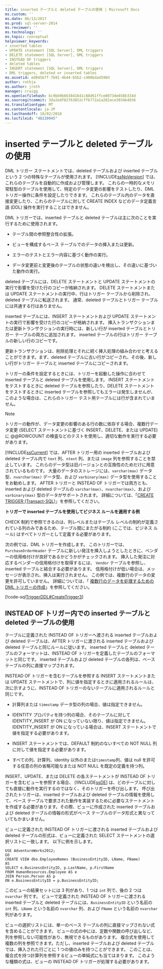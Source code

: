 ```yaml
---
title: inserted テーブルと deleted テーブルの使用 | Microsoft Docs
ms.custom: ''
ms.date: 06/13/2017
ms.prod: sql-server-2014
ms.reviewer: ''
ms.technology: ''
ms.topic: conceptual
helpviewer_keywords:
- inserted tables
- UPDATE statement [SQL Server], DML triggers
- DELETE statement [SQL Server], DML triggers
- INSTEAD OF triggers
- deleted tables
- INSERT statement [SQL Server], DML triggers
- DML triggers, deleted or inserted tables
ms.assetid: ed84567f-7b91-4b44-b5b2-c400bda4590d
author: rothja
ms.author: jroth
manager: craigg
ms.openlocfilehash: bc9bb9b663841641c88d61ffce0073de658b334d
ms.sourcegitcommit: 3da2edf82763852cff6772a1a282ace3034b4936
ms.translationtype: MT
ms.contentlocale: ja-JP
ms.lasthandoff: 10/02/2018
ms.locfileid: "48220945"
---
```

# <a name="use-the-inserted-and-deleted-tables"></a>inserted テーブルと deleted テーブルの使用
  DML トリガー ステートメントでは、deleted テーブルおよび inserted テーブルという 2 つの特殊なテーブルが使用されます。 [!INCLUDE[ssNoVersion](../../includes/ssnoversion-md.md)] では、これらのテーブルを自動的に作成および管理します。 これらの一時的なメモリ常駐型のテーブルを使用して、特定のデータ変更の影響をテストしたり、DML トリガー操作に条件を設定したりできます。 これらのテーブル内のデータを直接変更したり、これらのテーブルに対して CREATE INDEX などのデータ定義言語 (DDL) 操作を実行することはできません。  
  
 DML トリガーでは、inserted テーブルと deleted テーブルは主に次のことを実行するために使用されます。  
  
-   テーブル間の参照整合性の拡張。  
  
-   ビューを構成するベース テーブルでのデータの挿入または更新。  
  
-   エラーのテストとエラー内容に基づく動作の実行。  
  
-   データ変更前と変更後のテーブルの状態の違いを検出し、その違いに基づいた動作の実行。  
  
 deleted テーブルには、DELETE ステートメントと UPDATE ステートメントの実行で影響を受けた行のコピーが格納されます。 DELETE ステートメントまたは UPDATE ステートメントの実行中、行はトリガー テーブルから削除され、deleted テーブルに転送されます。 通常、deleted テーブルとトリガー テーブルには共通する行はありません。  
  
 inserted テーブルには、INSERT ステートメントおよび UPDATE ステートメントの実行で影響を受けた行のコピーが格納されます。 挿入トランザクションまたは更新トランザクションの実行時には、新しい行が inserted テーブルとトリガー テーブルの両方に追加されます。 inserted テーブルの行はトリガー テーブルの新しい行のコピーです。  
  
 更新トランザクションは、削除処理とそれに続く挿入処理の組み合わせと考えることができます。まず、deleted テーブルに古い行がコピーされ、その後、新しい行がトリガー テーブルと inserted テーブルにコピーされます。  
  
 トリガーの条件を設定するときには、トリガーを起動した操作に合わせて inserted テーブルと deleted テーブルを使用します。 INSERT ステートメントをテストするときに deleted テーブルを参照したり、DELETE ステートメントをテストするときに inserted テーブルを参照してもエラーは発生しませんが、このような場合は、これらのトリガー テスト用テーブルには行が含まれていません。  
  
> [!NOTE]  
>  トリガーの動作が、データ変更の影響のある行の数に依存する場合、複数行データ変更 (SELECT ステートメントに基づく INSERT、DELETE、または UPDATE) に @@ROWCOUNT の検査などのテストを使用し、適切な動作を実行する必要があります。  
  
 [!INCLUDE[ssCurrent](../../includes/sscurrent-md.md)] では、AFTER トリガー用の inserted テーブルおよび deleted テーブル内で `text` 列、`ntext` 列、または `image` 列を参照することを禁止しています。 これらのデータ型は旧バージョンとの互換性のためだけに用意されているものです。 大量のデータのストレージには、`varchar(max)` データ型、`nvarchar(max)` データ型、および `varbinary(max)` データ型を使用することをお勧めします。 AFTER トリガーと INSTEAD OF トリガーでは両方とも、inserted および deleted テーブルの `varchar(max)`、`nvarchar(max)`、および `varbinary(max)` 型のデータがサポートされます。 詳細については、「[CREATE TRIGGER &#40;Transact-SQL&#41;](/sql/t-sql/statements/create-trigger-transact-sql)」を参照してください。  
  
 **トリガーで inserted テーブルを使用してビジネス ルールを適用する例**  
  
 CHECK 制約で参照できるのは、列レベルまたはテーブル レベルの制約が定義されている列のみであるため、テーブル間にまたがる制約 (ここでは、ビジネス ルール) はすべてトリガーとして定義する必要があります。  
  
 次の例では、DML トリガーを作成します。 このトリガーでは、 `PurchaseOrderHeader` テーブルに新しい発注を挿入しようとしたときに、ベンダーの信用格付けが良好であるかどうかがチェックされます。 挿入した発注に対応するベンダーの信用格付けを取得するには、 `Vendor` テーブルを参照し、inserted テーブルと結合する必要があります。 信用格付けが低い場合は、メッセージが表示され、挿入は実行されません。 この例では、複数行のデータの変更を許可していません。 詳細については、「 [複数行のデータを処理するための DML トリガーの作成](../triggers/create-dml-triggers-to-handle-multiple-rows-of-data.md)」を参照してください。  
  
 [!code-sql[TriggerDDL#CreateTrigger3](../../snippets/tsql/SQL14/tsql/triggerddl/transact-sql/snippet_create_alter_drop_trigger.sql#createtrigger3)]  
  
## <a name="using-the-inserted-and-deleted-tables-in-instead-of-triggers"></a>INSTEAD OF トリガー内での inserted テーブルと deleted テーブルの使用  
 テーブルに定義された INSTEAD OF トリガーへ渡される inserted テーブルおよび deleted テーブルは、AFTER トリガーに渡される inserted テーブルおよび deleted テーブルと同じルールに従います。 inserted テーブルと deleted テーブルのフォーマットは、INSTEAD OF トリガーを定義したテーブルのフォーマットと同じです。 inserted テーブルおよび deleted テーブルの各列は、ベース テーブルの列に直接マップされます。  
  
 INSTEAD OF トリガーを含むテーブルを参照する INSERT ステートメントまたは UPDATE ステートメントで、列に値を指定するときに適用されるルールは、次に示すように、INSTEAD OF トリガーのないテーブルに適用されるルールと同じです。  
  
-   計算列または `timestamp` データ型の列の場合、値は指定できません。  
  
-   IDENTITY プロパティを持つ列の場合、そのテーブルに対して IDENTITY_INSERT が ON になっていない限り、値は指定できません。 IDENTITY_INSERT が ON になっている場合は、INSERT ステートメントで値を指定する必要があります。  
  
-   INSERT ステートメントでは、DEFAULT 制約のないすべての NOT NULL 列に対して値を指定する必要があります。  
  
-   すべての列、計算列、identity 以外のまたは`timestamp`列、値は null を許可する任意の列の省略可能なまたは NOT NULL を既定の定義を持つ列。  
  
 INSERT、UPDATE、または DELETE の各ステートメントが INSTEAD OF トリガーを含むビューを参照する場合、 [!INCLUDE[ssDE](../../includes/ssde-md.md)] は、どのテーブルに対しても直接に動作を実行するのではなく、そのトリガーを呼び出します。 呼び出されたトリガーは、inserted テーブルおよび deleted テーブルの情報を使用して、ベース テーブルで要求された動作を実装するために必要なステートメントを作成する必要があります。その際、ビューに作成された inserted テーブルおよび deleted テーブルの情報の形式がベース テーブルのデータ形式と異なっていてもかまいません。  
  
 ビューに定義された INSTEAD OF トリガーに渡される inserted テーブルおよび deleted テーブルの形式は、ビューに定義された SELECT ステートメントの選択リストに一致します。 以下に例を示します。  
  
```  
USE AdventureWorks2012;  
GO  
CREATE VIEW dbo.EmployeeNames (BusinessEntityID, LName, FName)  
AS  
SELECT e.BusinessEntityID, p.LastName, p.FirstName  
FROM HumanResources.Employee AS e   
JOIN Person.Person AS p  
ON e.BusinessEntityID = p.BusinessEntityID;  
```  
  
 このビューの結果セットには 3 列があり、1 つは `int` 列で、後の 2 つは `nvarchar` 列です。 ビューで定義された INSTEAD OF トリガーに渡される inserted テーブルと deleted テーブルには、`BusinessEntityID` という名前の `int` 列、`LName` という名前の `nvarchar` 列、および `FName` という名前の `nvarchar` 列があります。  
  
 ビューの選択リストには、単一のベース テーブルの列に直接マップされない式を含めることができます。 ビューの式の中には、定数や関数の呼び出しなど、列を参照しない可能性があり、無視できるものがあります。 複合式を使用して複数の列を参照できます。ただし、inserted テーブルおよび deleted テーブルでは、挿入された行ごとに 1 つの値のみを持つことができます。 このことは、複合式を持つ計算列を参照するビューの単純式にも当てはまります。 このような種類の式は、ビューの INSTEAD OF トリガーが処理する必要があります。  
  
  
